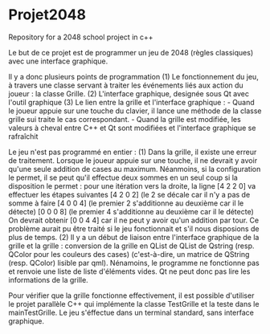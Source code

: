 # Projet2048
Repository for a 2048 school project in c++

Le but de ce projet est de programmer un jeu de 2048 (règles classiques) avec une interface graphique.

Il y a donc plusieurs points de programmation
(1) Le fonctionnement du jeu, à travers une classe servant à traiter les événements liés aux action du joueur : la classe Grille.
(2) L'interface graphique, designée sous Qt avec l'outil graphique
(3) Le lien entre la grille et l'interface graphique :
    - Quand le joueur appuie sur une touche du clavier, il lance une méthode de la classe grille sui traite le cas correspondant.
    - Quand la grille est modifiée, les valeurs à cheval entre C++ et Qt sont modifiées et l'interface graphique se rafraîchit
    
Le jeu n'est pas programmé en entier :
(1) Dans la grille, il existe une erreur de traitement. Lorsque le joueur appuie sur une touche, il ne devrait y avoir qu'une seule addition de cases au maximum. Néanmoins, si la configuration le permet, il se peut qu'il effectue deux sommes en un seul coup si la disposition le permet : pour une itération vers la droite, la ligne [4 2 2 0] va effectuer les étapes suivantes
    [4 2 0 2] (le 2 se décale car il n'y a pas de somme à faire
    [4 0 0 4] (le premier 2 s'additionne au deuxième car il le détecte)
    [0 0 0 8] (le premier 4 s'additionne au deuxième car il le détecte)
On devrait obtenir [0 0 4 4] car il ne peut y avoir qu'un addition par tour.
Ce problème aurait pu être traité si le jeu fonctionnait et s'il nous disposions de plus de temps.
(2) Il y a un début de liaison entre l'interface graphique de la grille et la grille : conversion de la grille en QList de QList de Qstring (resp. QColor pour les couleurs des cases) (c'est-à-dire, un matrice de QString (resp. QColor) lisible par qml). Nénamoins, le programme ne fonctionne pas et renvoie une liste de liste d'éléments vides. Qt ne peut donc pas lire les informations de la grille.

Pour vérifier que la grille fonctionne effectivement, il est possible d'utiliser le projet parallèle C++ qui implémente la classe TestGrille et la teste dans le mainTestGrille. Le jeu s'éffectue dans un terminal standard, sans interface graphique.

